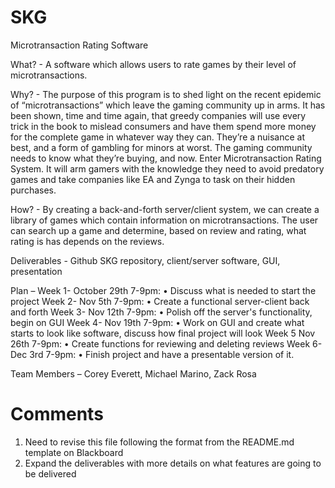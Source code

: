 # SKG
Microtransaction Rating Software

What? - A software which allows users to rate games by their level of microtransactions.

Why? - The purpose of this program is to shed light on the recent epidemic of “microtransactions” which leave the gaming community up in arms. It has been shown, time and time again, that greedy companies will use every trick in the book to mislead consumers and have them spend more money for the complete game in whatever way they can. They’re a nuisance at best, and a form of gambling for minors at worst. The gaming community needs to know what they’re buying, and now. Enter Microtransaction Rating System. It will arm gamers with the knowledge they need to avoid predatory games and take companies like EA and Zynga to task on their hidden purchases.

How? - By creating a back-and-forth server/client system, we can create a library of games which contain information on microtransactions. The user can search up a game and determine, based on review and rating, what rating is has depends on the reviews. 

Deliverables - Github SKG repository, client/server software, GUI, presentation

Plan – Week 1- October 29th 7-9pm:
•    Discuss what is needed to start the project
    Week 2- Nov 5th 7-9pm:
•    Create a functional server-client back and forth
    Week 3- Nov 12th 7-9pm:
•    Polish off the server's functionality, begin on GUI
    Week 4- Nov 19th 7-9pm:
•    Work on GUI and create what starts to look like software, discuss how final project will look
    Week 5 Nov 26th 7-9pm:
•    Create functions for reviewing and deleting reviews
    Week 6- Dec 3rd 7-9pm:
•    Finish project and have a presentable version of it.

Team Members – Corey Everett, Michael Marino, Zack Rosa

# Comments
1. Need to revise this file following the format from the README.md template on Blackboard
2. Expand the deliverables with more details on what features are going to be delivered
